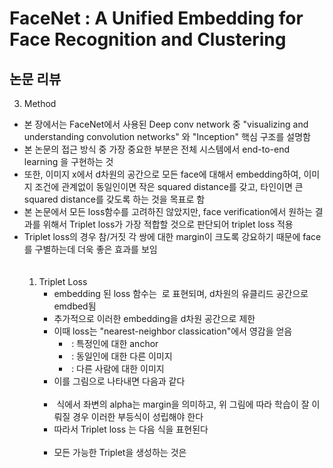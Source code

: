 # FaceNet : A Unified Embedding for Face Recognition and Clustering
## 논문 리뷰
3. Method
- 본 장에서는 FaceNet에서 사용된 Deep conv network 중 "visualizing and understanding convolution networks" 와 "Inception" 핵심 구조를 설명함
- 본 논문의 접근 방식 중 가장 중요한 부분은 전체 시스템에서 end-to-end learning 을 구현하는 것
- 또한, 이미지 x에서 d차원의 공간으로 모든 face에 대해서 embedding하여, 이미지 조건에 관계없이 동일인이면 작은 squared distance를 갖고, 타인이면 큰 squared distance를 갖도록 하는 것을 목표로 함
- 본 논문에서 모든 loss함수를 고려하진 않았지만, face verification에서 원하는 결과를 위해서 Triplet loss가 가장 적합할 것으로 판단되어 triplet loss 적용
- Triplet loss의 경우 참/거짓 각 쌍에 대한 margin이 크도록 강요하기 때문에 face를 구별하는데 더욱 좋은 효과를 보임<br><br><br>
    1. Triplet Loss
        - embedding 된 loss 함수는 ![]() 로 표현되며, d차원의 유클리드 공간으로 emdbed됨
        - 추가적으로 이러한 embedding을 d차원 공간으로 제한
        - 이때 loss는 "nearest-neighbor classication"에서 영감을 얻음
            - ![]() : 특정인에 대한 anchor
            - ![]() : 동일인에 대한 다른 이미지
            - ![]() : 다른 사람에 대한 이미지
        - 이를 그림으로 나타내면 다음과 같다<br> ![]() <br>
        - ![]() 식에서 좌변의 alpha는 margin을 의미하고, 위 그림에 따라 학습이 잘 이뤄질 경우 이러한 부등식이 성립해야 한다
        - 따라서 Triplet loss 는 다음 식을 표현된다<br> ![]() <br>
        - 모든 가능한 Triplet을 생성하는 것은 